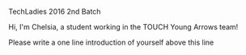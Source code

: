 TechLadies 2016 2nd Batch

Hi, I'm Chelsia, a student working in the TOUCH Young Arrows team! 

Please write a one line introduction of yourself above this line
